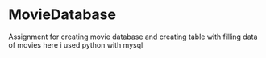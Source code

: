 # MovieDatabase
Assignment for creating movie database and creating table with filling data of movies
here i used python with mysql 

